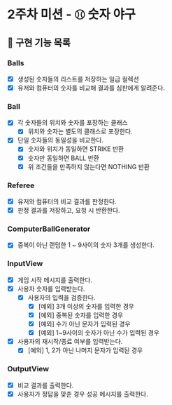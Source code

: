 # 2주차 미션 - ⚾︎ 숫자 야구

## 🚀 구현 기능 목록

### Balls

- [x] 생성된 숫자들의 리스트를 저장하는 일급 컬렉션
- [x] 유저와 컴퓨터의 숫자를 비교해 결과를 심판에게 알려준다.

### Ball

- [x] 각 숫자들의 위치와 숫자를 포장하는 클래스
  - [x] 위치와 숫자는 별도의 클래스로 포장한다.
- [x] 단일 숫자들의 동일성을 비교한다.
    - [x] 숫자와 위치가 동일하면 STRIKE 반환
    - [x] 숫자만 동일하면 BALL 반환
    - [x] 위 조건들을 만족하지 않는다면 NOTHING 반환

### Referee

- [x] 유저와 컴퓨터의 비교 결과를 판정한다.
- [x] 판정 결과를 저장하고, 요청 시 반환한다.

### ComputerBallGenerator

- [x] 중복이 아닌 랜덤한 1 ~ 9사이의 숫자 3개를 생성한다.

### InputView

- [x] 게임 시작 메시지를 출력한다.
- [x] 사용자 숫자를 입력받는다.
    - [x] 사용자의 입력을 검증한다.
        - [x] [예외] 3개 이상의 숫자를 입력한 경우
        - [x] [예외] 중복된 숫자를 입력한 경우
        - [x] [예외] 수가 아닌 문자가 입력된 경우
        - [x] [예외] 1~9사이의 숫자가 아닌 수가 입력된 경우
- [x] 사용자의 재시작/종료 여부를 입력받는다.
    - [x] [예외] 1, 2가 아닌 나머지 문자가 입력된 경우

### OutputView

- [x] 비교 결과를 출력한다.
- [x] 사용자가 정답을 맞춘 경우 성공 메시지를 출력한다.
